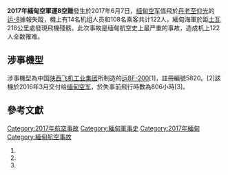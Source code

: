 **2017年緬甸空軍運8空難**發生於2017年6月7日，[缅甸空军](../Page/缅甸空军.md "wikilink")值飛於[丹老至](https://zh.wikipedia.org/wiki/丹老 "wikilink")[仰光](../Page/仰光.md "wikilink")的[运-8](../Page/运-8.md "wikilink")據報失蹤，機上有14名机组人员和108名乘客共计122人，緬甸海軍於距[土瓦](https://zh.wikipedia.org/wiki/土瓦 "wikilink")218公里處發現飛機殘骸。此次事故是缅甸航空史上最严重的事故，造成机上122人全数罹难。

## 涉事機型

涉事機型為中国[陕西飞机工业集团](../Page/陕西飞机工业集团.md "wikilink")所制造的[运8F-200](../Page/运-8.md "wikilink")\[1\]，註冊編號5820。\[2\]該機於2016年3月交付给[缅甸空军](../Page/缅甸空军.md "wikilink")，於失事前飛行時數為806小時\[3\]。

## 參考文獻

[Category:2017年航空事故](https://zh.wikipedia.org/wiki/Category:2017年航空事故 "wikilink") [Category:緬甸軍事史](https://zh.wikipedia.org/wiki/Category:緬甸軍事史 "wikilink") [Category:2017年緬甸](https://zh.wikipedia.org/wiki/Category:2017年緬甸 "wikilink") [Category:緬甸航空事故](https://zh.wikipedia.org/wiki/Category:緬甸航空事故 "wikilink")

1.

2.

3.